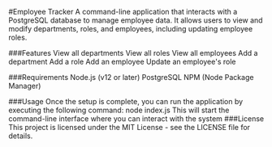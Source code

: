 #Employee Tracker 
A command-line application that interacts with a PostgreSQL database to manage employee data. It allows users to view and modify departments, roles, and employees, including updating employee roles.

###Features
View all departments
View all roles
View all employees
Add a department
Add a role
Add an employee
Update an employee's role


###Requirements
Node.js (v12 or later)
PostgreSQL
NPM (Node Package Manager)

###Usage 
Once the setup is complete, you can run the application by executing the following command: node index.js
This will start the command-line interface where you can interact with the system
###License
This project is licensed under the MIT License - see the LICENSE file for details.